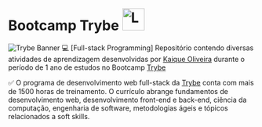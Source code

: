 # Bootcamp Trybe <img src="https://user-images.githubusercontent.com/108018406/212557691-c2f6249a-0db6-4e65-b44f-612336f9cdea.jpg" alt="Logo" width="45" height="45">


![Trybe Banner](https://user-images.githubusercontent.com/108018406/212561861-2601bbb7-c04c-4471-9419-02a3ae55b82c.png)
:computer: [Full-stack Programming] Repositório contendo diversas atividades de aprendizagem desenvolvidas por [Kaique Oliveira](https://www.linkedin.com/in/kaique-oliveira-b176a8261/) durante o período de 1 ano de estudos no Bootcamp [Trybe](https://app.betrybe.com)


:white_check_mark: O programa de desenvolvimento web full-stack da [Trybe](https://app.betrybe.com) conta com mais de 1500 horas de treinamento. O currículo abrange fundamentos de desenvolvimento web, desenvolvimento front-end e back-end, ciência da computação, engenharia de software, metodologias ágeis e tópicos relacionados a soft skills.
